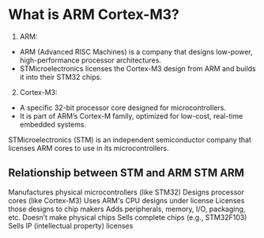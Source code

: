 

# What is ARM Cortex-M3?

1. ARM:
- ARM (Advanced RISC Machines) is a company that designs low-power, high-performance processor architectures.
- STMicroelectronics licenses the Cortex-M3 design from ARM and builds it into their STM32 chips.

2. Cortex-M3:
- A specific 32-bit processor core designed for microcontrollers.
- It is part of ARM’s Cortex-M family, optimized for low-cost, real-time embedded systems.
	
STMicroelectronics (STM) is an independent semiconductor company that licenses ARM cores to use in its microcontrollers.


Relationship between STM and ARM
STM	                                                       ARM
-----------------------------------------------------------------------------------------------
Manufactures physical microcontrollers (like STM32)	       Designs processor cores (like Cortex-M3)
Uses ARM's CPU designs under license	                   Licenses those designs to chip makers
Adds peripherals, memory, I/O, packaging, etc.	           Doesn’t make physical chips
Sells complete chips (e.g., STM32F103)	                   Sells IP (intellectual property) licenses
